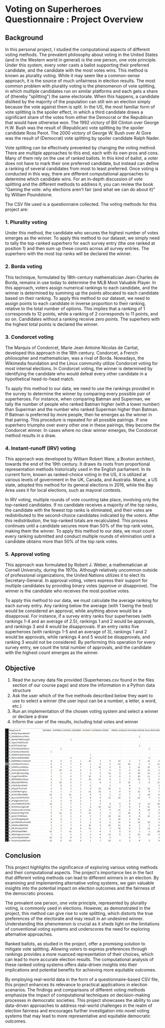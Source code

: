 # Voting on Superheroes Questionnaire : Project Overview

## Background
In this personal project, I studied the computational aspects of different voting methods. The prevalent philosophy about voting in the United States (and in the Western world in general) is the one person, one vote principle. Under this system, every voter casts a ballot supporting their preferred candidate, and the candidate with the most votes wins. This method is known as plurality voting. While it may seem like a common-sense approach, it is the source of much unfairness in election results. The most common problem with plurality voting is the phenomenon of vote splitting, in which multiple candidates run on similar platforms and each gets a share of (thereby "splitting") the same electorate. When this happens, a candidate disliked by the majority of the population can still win an election simply because the vote against them is split.
In the US, the most familiar form of vote splitting is the spoiler effect, in which a third candidate draws a significant share of the votes from either the Democrat or the Republican that would have otherwise won. The 1992 victory of Bill Clinton over George H.W. Bush was the result of (Republican) vote splitting by the spoiler candidate Ross Perot. The 2000 victory of George W. Bush over Al Gore was the result of (Democrat) vote splitting by spoiler candidate Ralph Nader.

Vote splitting can be effectively prevented by changing the voting method. There are multiple approaches to this end, each with its own pros and cons. Many of them rely on the use of ranked ballots. In this kind of ballot, a voter does not have to mark their one preferred candidate, but instead can define a ranking of several candidates from most to least preferred. Once voting is conducted in this way, there are different computational approaches to determine which candidate wins. For an in-depth discussion of vote splitting and the different methods to address it, you can review the book "Gaming the vote: why elections aren't fair (and what we can do about it)" by William Poundstone.

The CSV file used is a questionnaire collected. The voting methods for this project are:

### 1. Plurality voting
Under this method, the candidate who secures the highest number of votes emerges as the winner. To apply this method to our dataset, we simply need to tally the top-ranked superhero for each survey entry (the one ranked at position 1) and then sum up these counts across all survey entries. The superhero with the most top ranks will be declared the winner.

### 2. Borda voting
This technique, formulated by 18th-century mathematician Jean-Charles de Borda, remains in use today to determine the MLB Most Valuable Player. In this approach, voters assign numerical rankings to each candidate, and the winner is determined by summing up the points allocated to each candidate based on their ranking. To apply this method to our dataset, we need to assign points to each candidate in inverse proportion to their ranking, relative to the total number of options. This implies that a ranking of 1 corresponds to 12 points, while a ranking of 2 corresponds to 11 points, and so on. Candidates without a ranking receive zero points. The superhero with the highest total points is declared the winner.

### 3. Condorcet voting
The Marquis of Condorcet, Marie Jean Antoine Nicolas de Caritat, developed this approach in the 18th century. Condorcet, a French philosopher and mathematician, was a rival of Borda. Nowadays, the Wikimedia foundation and the Linux community utilize Condorcet voting for most internal elections. In Condorcet voting, the winner is determined by identifying the candidate who would defeat every other candidate in a hypothetical head-to-head match.

To apply this method to our data, we need to use the rankings provided in the survey to determine the winner by comparing every possible pair of superheroes. For instance, when comparing Batman and Superman, we tally the number of people who ranked Batman higher (with a lower number) than Superman and the number who ranked Superman higher than Batman. If Batman is preferred by more people, then he emerges as the winner in that pairing. This procedure is repeated for all possible pairings. If one superhero triumphs over every other one in these pairings, they become the Condorcet winner. In cases where no clear winner emerges, the Condorcet method results in a draw.

### 4. Instant-runoff (IRV) voting

This approach was developed by William Robert Ware, a Boston architect, towards the end of the 19th century. It draws its roots from proportional representation methods historically used in the English parliament. In its current form, known as ranked-choice voting in the US, it is utilized at various levels of government in the UK, Canada, and Australia. Maine, a US state, adopted this method for its general elections in 2016, while the Bay Area uses it for local elections, such as mayoral contests.

In IRV voting, multiple rounds of vote counting take place, involving only the top-ranked candidates. If no candidate receives a majority of the top ranks, the candidate with the fewest top ranks is eliminated, and their votes are redistributed to the second-choice candidates indicated by the voters. After this redistribution, the top-ranked totals are recalculated. This process continues until a candidate secures more than 50% of the top rank votes, making them the winner. To apply this method to our data, we must count every ranking submitted and conduct multiple rounds of elimination until a candidate obtains more than 50% of the top rank votes.

### 5. Approval voting

This approach was formulated by Robert J. Weber, a mathematician at Cornell University, during the 1970s. Although relatively uncommon outside of professional organizations, the United Nations utilizes it to elect its Secretary-General. In approval voting, voters express their support for multiple candidates by providing binary votes (approve or disapprove). The winner is the candidate who receives the most positive votes.

To apply this method to our data, we must calculate the average ranking for each survey entry. Any ranking below the average (with 1 being the best) would be considered an approval, while anything above would be a disapproval. For instance, if a survey entry ranks four superheroes (with rankings 1-4 and an average of 2.5), rankings 1 and 2 would be approvals, and rankings 3 and 4 would be disapprovals. If an entry ranks five superheroes (with rankings 1-5 and an average of 3), rankings 1 and 2 would be approvals, while rankings 4 and 5 would be disapprovals, and ranking 3 would not be considered. By performing this operation for every survey entry, we count the total number of approvals, and the candidate with the highest count emerges as the winner.

## Objective 
1. Read the survey data file provided (Superheroes.csv found in the files section of our course page) and store the information in a Python data structure
2. Ask the user which of the five methods described below they want to use to select a winner (the user input can be a number, a letter, a word, etc.)
3. Run an implementation of the chosen voting system and select a winner or declare a draw
4. Inform the user of the results, including total votes and winner

![Questionnare in csv](/assets/img/Questionnare.png)

## Conclusion 
This project highlights the significance of exploring various voting methods and their computational aspects. The project's importance lies in the fact that different voting methods can lead to different winners in an election. By examining and implementing alternative voting systems, we gain valuable insights into the potential impact on election outcomes and the fairness of the democratic process.

The prevalent one person, one vote principle, represented by plurality voting, is commonly used in elections. However, as demonstrated in the project, this method can give rise to vote splitting, which distorts the true preferences of the electorate and may result in an undesired winner. Understanding this phenomenon is crucial as it sheds light on the limitations of conventional voting systems and underscores the need for exploring alternative approaches.

Ranked ballots, as studied in the project, offer a promising solution to mitigate vote splitting. Allowing voters to express preferences through rankings provides a more nuanced representation of their choices, which can lead to more accurate election results. The computational analysis of these ranked voting systems offers data-driven insights into their implications and potential benefits for achieving more equitable outcomes.

By employing real-world data in the form of a questionnaire-based CSV file, this project enhances its relevance to practical applications in election scenarios. The findings and comparisons of different voting methods emphasize the impact of computational techniques on decision-making processes in democratic societies. This project showcases the ability to use data-driven approaches to address real-world challenges in the realm of election fairness and encourages further investigation into novel voting systems that may lead to more representative and equitable democratic outcomes.
